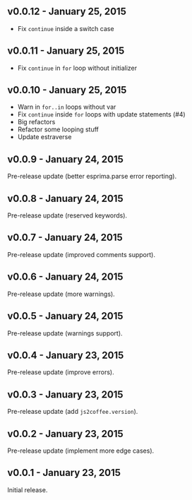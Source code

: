 ## v0.0.12 - January 25, 2015

* Fix `continue` inside a switch case

## v0.0.11 - January 25, 2015

* Fix `continue` in `for` loop without initializer

## v0.0.10 - January 25, 2015

* Warn in `for..in` loops without var
* Fix `continue` inside `for` loops with update statements (#4)
* Big refactors
* Refactor some looping stuff
* Update estraverse

## v0.0.9 - January 24, 2015

Pre-release update (better esprima.parse error reporting).

## v0.0.8 - January 24, 2015

Pre-release update (reserved keywords).

## v0.0.7 - January 24, 2015

Pre-release update (improved comments support).

## v0.0.6 - January 24, 2015

Pre-release update (more warnings).

## v0.0.5 - January 24, 2015

Pre-release update (warnings support).

## v0.0.4 - January 23, 2015

Pre-release update (improve errors).

## v0.0.3 - January 23, 2015

Pre-release update (add `js2coffee.version`).

## v0.0.2 - January 23, 2015

Pre-release update (implement more edge cases).

## v0.0.1 - January 23, 2015

Initial release.

